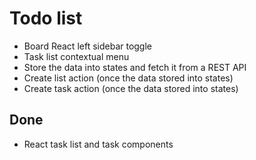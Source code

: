 # Todo list

* Board React left sidebar toggle
* Task list contextual menu
* Store the data into states and fetch it from a REST API
* Create list action (once the data stored into states)
* Create task action (once the data stored into states)

## Done
* React task list and task components
